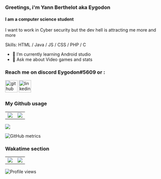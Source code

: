 ### Greetings, i'm Yann Berthelot aka Eygodon 

#### I am a computer science student
I want to work in Cyber security but the dev hell is attracting me more and more

Skills: HTML / Java / JS / CSS / PHP / C  

- 🌱 I’m currently learning Android studio 
- 💬 Ask me about Video games and stats 
### Reach me on discord Eygodon#5609 or :
[<img src='https://cdn.jsdelivr.net/npm/simple-icons@3.0.1/icons/github.svg' alt='github' height='40'>](https://github.com/Eygodon) 
[<img src='https://cdn.jsdelivr.net/npm/simple-icons@3.0.1/icons/linkedin.svg' alt='linkedin' height='40'>](https://www.linkedin.com/in/yann-berthelot-aa9158155/)  

### My Github usage
<table>
  <tr>
    <td><img align="center" src="https://github-readme-stats.vercel.app/api?username=Eygodon&show_icons=true&theme=dark"/></td>
    <td><img align="center" src="https://github-readme-streak-stats.herokuapp.com/?user=Eygodon&theme=dark"/></td>
  </tr>
</table>
<p>
  <img align="center" src="https://github-profile-trophy.vercel.app/?username=Eygodon&theme=onedark"/>
</p>

![GitHub metrics](https://metrics.lecoq.io/Eygodon)  



### Wakatime section
<table>
  <tr>
    <td><img align="center" src="https://github-readme-stats.vercel.app/api?username=Eygodon&show_icons=true&theme=dark&count_private=true" /></td>
    <td><img align="center" src="https://github-readme-stats.vercel.app/api/wakatime?username=Eygodon&theme=dark&layout=compact" /></td>
  </tr>
</table>

![Profile views](https://gpvc.arturio.dev/Eygodon)  
